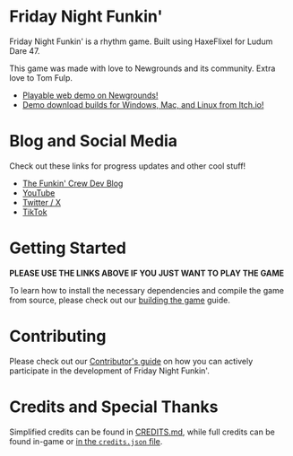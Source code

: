 # Friday Night Funkin' 

Friday Night Funkin' is a rhythm game. Built using HaxeFlixel for Ludum Dare 47.

This game was made with love to Newgrounds and its community. Extra love to Tom Fulp.

- [Playable web demo on Newgrounds!](https://www.newgrounds.com/portal/view/770371)
- [Demo download builds for Windows, Mac, and Linux from Itch.io!](https://ninja-muffin24.itch.io/funkin)

# Blog and Social Media
Check out these links for progress updates and other cool stuff!
- [The Funkin' Crew Dev Blog](https://funkin.me)
- [YouTube](https://youtube.com/@FNF_Developers)
- [Twitter / X](https://x.com/@FNF_Developers)
- [TikTok](https://tiktok.com/@fnf_developers)

# Getting Started

**PLEASE USE THE LINKS ABOVE IF YOU JUST WANT TO PLAY THE GAME**

To learn how to install the necessary dependencies and compile the game from source, please check out our [building the game](/docs/COMPILING.md) guide.

# Contributing

Please check out our [Contributor's guide](./CONTRIBUTORS.md) on how you can actively participate in the development of Friday Night Funkin'.

# Credits and Special Thanks

Simplified credits can be found in [CREDITS.md](/docs/CREDITS.md), while full credits can be found in-game or [in the `credits.json` file](https://github.com/FunkinCrew/funkin.assets/blob/main/exclude/data/credits.json).
